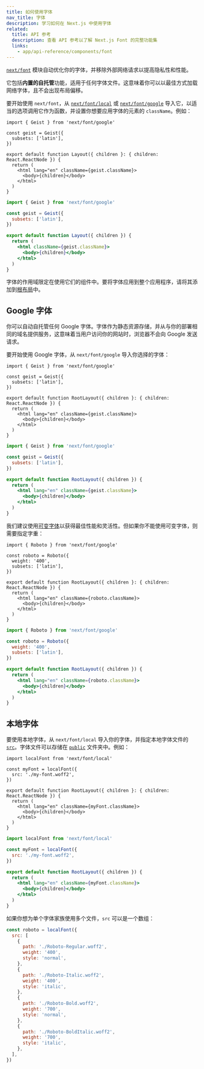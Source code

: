 ```yaml
---
title: 如何使用字体
nav_title: 字体
description: 学习如何在 Next.js 中使用字体
related:
  title: API 参考
  description: 查看 API 参考以了解 Next.js Font 的完整功能集
  links:
    - app/api-reference/components/font
---
```


[`next/font`](/docs/app/api-reference/components/font) 模块自动优化你的字体，并移除外部网络请求以提高隐私性和性能。

它包括**内置的自托管**功能，适用于任何字体文件。这意味着你可以以最佳方式加载网络字体，且不会出现布局偏移。

要开始使用 `next/font`，从 [`next/font/local`](#local-fonts) 或 [`next/font/google`](#google-fonts) 导入它，以适当的选项调用它作为函数，并设置你想要应用字体的元素的 `className`。例如：

```tsx filename="app/layout.tsx" highlight={1,3-5,9} switcher
import { Geist } from 'next/font/google'

const geist = Geist({
  subsets: ['latin'],
})

export default function Layout({ children }: { children: React.ReactNode }) {
  return (
    <html lang="en" className={geist.className}>
      <body>{children}</body>
    </html>
  )
}
```

```jsx filename="app/layout.js" highlight={1,3-5,9} switcher
import { Geist } from 'next/font/google'

const geist = Geist({
  subsets: ['latin'],
})

export default function Layout({ children }) {
  return (
    <html className={geist.className}>
      <body>{children}</body>
    </html>
  )
}
```

字体的作用域限定在使用它们的组件中。要将字体应用到整个应用程序，请将其添加到[根布局](/docs/app/api-reference/file-conventions/layout#root-layouts)中。

## Google 字体

你可以自动自托管任何 Google 字体。字体作为静态资源存储，并从与你的部署相同的域名提供服务，这意味着当用户访问你的网站时，浏览器不会向 Google 发送请求。

要开始使用 Google 字体，从 `next/font/google` 导入你选择的字体：

```tsx filename="app/layout.tsx" switcher
import { Geist } from 'next/font/google'

const geist = Geist({
  subsets: ['latin'],
})

export default function RootLayout({ children }: { children: React.ReactNode }) {
  return (
    <html lang="en" className={geist.className}>
      <body>{children}</body>
    </html>
  )
}
```

```jsx filename="app/layout.js" switcher
import { Geist } from 'next/font/google'

const geist = Geist({
  subsets: ['latin'],
})

export default function RootLayout({ children }) {
  return (
    <html lang="en" className={geist.className}>
      <body>{children}</body>
    </html>
  )
}
```

我们建议使用[可变字体](https://fonts.google.com/variablefonts)以获得最佳性能和灵活性。但如果你不能使用可变字体，则需要指定字重：

```tsx filename="app/layout.tsx" highlight={4} switcher
import { Roboto } from 'next/font/google'

const roboto = Roboto({
  weight: '400',
  subsets: ['latin'],
})

export default function RootLayout({ children }: { children: React.ReactNode }) {
  return (
    <html lang="en" className={roboto.className}>
      <body>{children}</body>
    </html>
  )
}
```

```jsx filename="app/layout.js"  highlight={4} switcher
import { Roboto } from 'next/font/google'

const roboto = Roboto({
  weight: '400',
  subsets: ['latin'],
})

export default function RootLayout({ children }) {
  return (
    <html lang="en" className={roboto.className}>
      <body>{children}</body>
    </html>
  )
}
```

## 本地字体

要使用本地字体，从 `next/font/local` 导入你的字体，并指定本地字体文件的 [`src`](/docs/app/api-reference/components/font#src)。字体文件可以存储在 [`public`](/docs/app/api-reference/file-conventions/public-folder) 文件夹中。例如：

```tsx filename="app/layout.tsx" switcher
import localFont from 'next/font/local'

const myFont = localFont({
  src: './my-font.woff2',
})

export default function RootLayout({ children }: { children: React.ReactNode }) {
  return (
    <html lang="en" className={myFont.className}>
      <body>{children}</body>
    </html>
  )
}
```

```jsx filename="app/layout.js" switcher
import localFont from 'next/font/local'

const myFont = localFont({
  src: './my-font.woff2',
})

export default function RootLayout({ children }) {
  return (
    <html lang="en" className={myFont.className}>
      <body>{children}</body>
    </html>
  )
}
```

如果你想为单个字体家族使用多个文件，`src` 可以是一个数组：

```js
const roboto = localFont({
  src: [
    {
      path: './Roboto-Regular.woff2',
      weight: '400',
      style: 'normal',
    },
    {
      path: './Roboto-Italic.woff2',
      weight: '400',
      style: 'italic',
    },
    {
      path: './Roboto-Bold.woff2',
      weight: '700',
      style: 'normal',
    },
    {
      path: './Roboto-BoldItalic.woff2',
      weight: '700',
      style: 'italic',
    },
  ],
})
```
